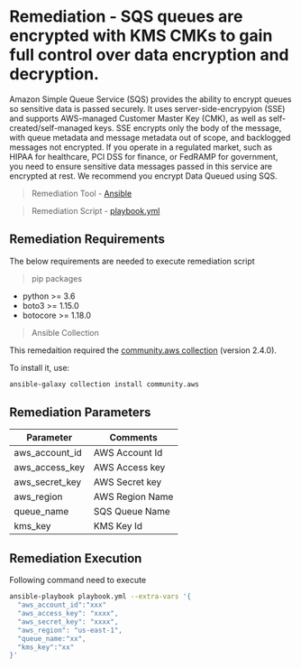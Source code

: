 # Remediation - SQS queues are encrypted with KMS CMKs to gain full control over data encryption and decryption.
Amazon Simple Queue Service (SQS) provides the ability to encrypt queues so sensitive data is passed securely. It uses server-side-encrypyion (SSE) and supports AWS-managed Customer Master Key (CMK), as well as self-created/self-managed keys. SSE encrypts only the body of the message, with queue metadata and message metadata out of scope, and backlogged messages not encrypted.
If you operate in a regulated market, such as HIPAA for healthcare, PCI DSS for finance, or FedRAMP for government, you need to ensure sensitive data messages passed in this service are encrypted at rest.
We recommend you encrypt Data Queued using SQS.

> Remediation Tool   - [Ansible](https://www.ansible.com/)

> Remediation Script - [playbook.yml](playbook.yml)

## Remediation Requirements
The below requirements are needed to execute remediation script

> pip packages
- python >= 3.6
- boto3 >= 1.15.0
- botocore >= 1.18.0

> Ansible Collection

This remedaition required the [community.aws collection](https://galaxy.ansible.com/community/aws) (version 2.4.0).

To install it, use: 
```sh
ansible-galaxy collection install community.aws
```

## Remediation Parameters

| Parameter      | Comments        |
|----------------|-----------------|
| aws_account_id | AWS Account Id  |
| aws_access_key | AWS Access key  |
| aws_secret_key | AWS Secret key  |
| aws_region     | AWS Region Name |
| queue_name     | SQS Queue Name  |
| kms_key        | KMS Key Id      |


## Remediation Execution
Following command need to execute
```sh
ansible-playbook playbook.yml --extra-vars '{
  "aws_account_id":"xxx"
  "aws_access_key": "xxxx",
  "aws_secret_key": "xxxx",
  "aws_region": "us-east-1",
  "queue_name:"xx",
  "kms_key":"xx"
}'
```